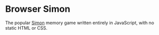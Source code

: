 Browser Simon
=============

The popular [Simon](https://en.wikipedia.org/wiki/Simon_(game)) memory game written entirely in
JavaScript, with no static HTML or CSS.
